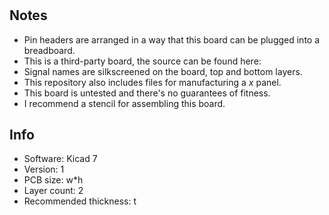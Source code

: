 # 

## Notes

- Pin headers are arranged in a way that this board can be plugged into a breadboard.
- This is a third-party board, the source can be found here:
- Signal names are silkscreened on the board, top and bottom layers.
- This repository also includes files for manufacturing a _x_ panel.
- This board is untested and there's no guarantees of fitness.
- I recommend a stencil for assembling this board.

## Info

- Software: Kicad 7
- Version: 1
- PCB size: w*h
- Layer count: 2
- Recommended thickness: t

